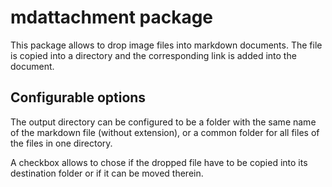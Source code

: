 # mdattachment package

This package allows to drop image files into markdown documents. The file is copied into a directory and the corresponding link is added into the document.

## Configurable options

The output directory can be configured to be a folder with the same name of the markdown file (without extension), or a common folder for all files of the files in one directory.

A checkbox allows to chose if the dropped file have to be copied into its destination folder or if it can be moved therein.
